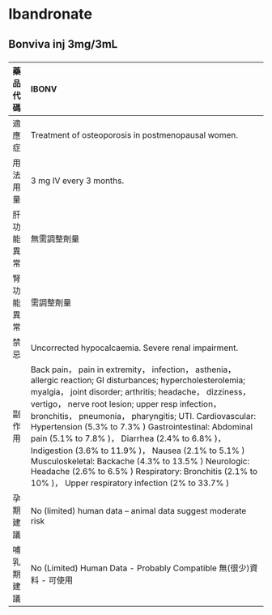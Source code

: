 # Ibandronate

## Bonviva inj 3mg/3mL

##### 

| 藥品代碼   | IBONV                                                                                                                                                                                                                                                                                                                                                                                                                                                                                                                                                                                                                            |
|:-----------|:---------------------------------------------------------------------------------------------------------------------------------------------------------------------------------------------------------------------------------------------------------------------------------------------------------------------------------------------------------------------------------------------------------------------------------------------------------------------------------------------------------------------------------------------------------------------------------------------------------------------------------|
| 適應症     | Treatment of osteoporosis in postmenopausal women.                                                                                                                                                                                                                                                                                                                                                                                                                                                                                                                                                                               |
| 用法用量   | 3 mg IV every 3 months.                                                                                                                                                                                                                                                                                                                                                                                                                                                                                                                                                                                                          |
| 肝功能異常 | 無需調整劑量                                                                                                                                                                                                                                                                                                                                                                                                                                                                                                                                                                                                                     |
| 腎功能異常 | 需調整劑量                                                                                                                                                                                                                                                                                                                                                                                                                                                                                                                                                                                                                       |
| 禁忌       | Uncorrected hypocalcaemia. Severe renal impairment.                                                                                                                                                                                                                                                                                                                                                                                                                                                                                                                                                                              |
| 副作用     | Back pain， pain in extremity， infection， asthenia， allergic reaction; GI disturbances; hypercholesterolemia; myalgia， joint disorder; arthritis; headache， dizziness， vertigo， nerve root lesion; upper resp infection， bronchitis， pneumonia， pharyngitis; UTI. Cardiovascular: Hypertension (5.3% to 7.3% ) Gastrointestinal: Abdominal pain (5.1% to 7.8% )， Diarrhea (2.4% to 6.8% )， Indigestion (3.6% to 11.9% )， Nausea (2.1% to 5.1% ) Musculoskeletal: Backache (4.3% to 13.5% ) Neurologic: Headache (2.6% to 6.5% ) Respiratory: Bronchitis (2.1% to 10% )， Upper respiratory infection (2% to 33.7% ) |
| 孕期建議   | No (limited) human data – animal data suggest moderate risk                                                                                                                                                                                                                                                                                                                                                                                                                                                                                                                                                                      |
| 哺乳期建議 | No (Limited) Human Data - Probably Compatible 無(很少)資料 - 可使用                                                                                                                                                                                                                                                                                                                                                                                                                                                                                                                                                              |

